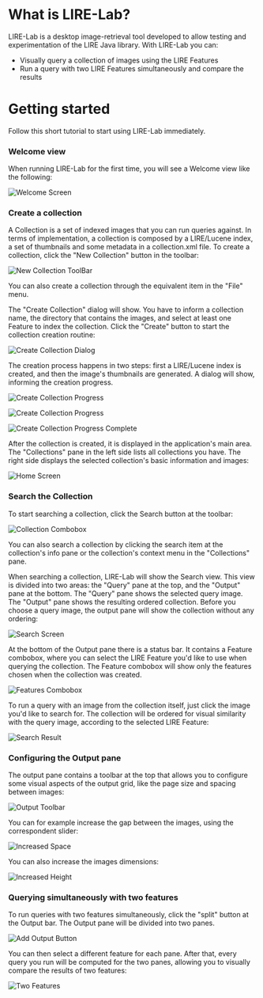 # What is LIRE-Lab?

LIRE-Lab is a desktop image-retrieval tool developed 
to allow testing and experimentation of the LIRE Java library.
With LIRE-Lab you can:

* Visually query a collection of images using the LIRE Features
* Run a query with two LIRE Features simultaneously and compare the results

# Getting started

Follow this short tutorial to start using LIRE-Lab immediately.

### Welcome view

When running LIRE-Lab for the first time, you will see a Welcome view like the following:

![Welcome Screen](images/welcome.png)

### Create a collection

A Collection is a set of indexed images that you can run queries against. In terms of
implementation, a collection is composed by a LIRE/Lucene index, a set of thumbnails
and some metadata in a collection.xml file. To create a collection, click the "New Collection"
button in the toolbar:

![New Collection ToolBar](images/new-collection-toolbar.png)

You can also create a collection through the equivalent item in the "File" menu.

The "Create Collection" dialog will show. You have to inform a collection name, 
the directory that contains the images, and select at least one Feature to index 
the collection. Click the "Create" button to start the collection creation routine:

![Create Collection Dialog](images/create-collection-dialog.png)

The creation process happens in two steps: first a LIRE/Lucene index is created, 
and then the image's thumbnails are generated. A dialog will show, informing the 
creation progress.

![Create Collection Progress](images/create-progress.png)

![Create Collection Progress](images/create-progress-3.png)

![Create Collection Progress Complete](images/create-progress-complete.png)

After the collection is created, it is displayed in the application's main area. The
"Collections" pane in the left side lists all collections you have. The right side displays
the selected collection's basic information and images:

![Home Screen](images/home.png)

### Search the Collection

To start searching a collection, click the Search button at the toolbar:

![Collection Combobox](images/collection-combobox.png)

You can also search a collection by clicking the search item at the collection's 
info pane or the collection's context menu in the "Collections" pane.

When searching a collection, LIRE-Lab will show the Search view. This view is divided 
into two areas: the "Query" pane at the top, and the "Output" pane at the bottom. The "Query"
pane shows the selected query image. The "Output" pane shows the resulting ordered collection.
Before you choose a query image, the output pane will show the collection without any ordering:

![Search Screen](images/search.png)

At the bottom of the Output pane there is a status bar. It contains a Feature
combobox, where you can select the LIRE Feature you'd like to use when querying the collection.
The Feature combobox will show only the features chosen when the collection was created.

![Features Combobox](images/features-combobox.png)

To run a query with an image from the collection itself, just click the image 
you'd like to search for. The collection will be ordered for visual similarity 
with the query image, according to the selected LIRE Feature:

![Search Result](images/search-result.png)

### Configuring the Output pane

The output pane contains a toolbar at the top that allows you to configure some visual 
aspects of the output grid, like the page size and spacing between images:

![Output Toolbar](images/output-toolbar.png)

You can for example increase the gap between the images, using the correspondent slider:

![Increased Space](images/increased-space.png)

You can also increase the images dimensions:

![Increased Height](images/increased-height.png)

### Querying simultaneously with two features

To run queries with two features simultaneously, click the "split" button at the Output bar.
The Output pane will be divided into two panes.

![Add Output Button](images/add-output-button.png)

You can then select a different feature for each pane. 
After that, every query you run will be computed for the two panes, allowing you 
to visually compare the results of two features:

![Two Features](images/two-results-small.png)


